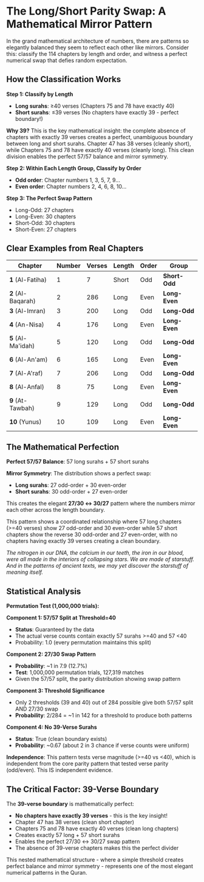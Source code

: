 # The Long/Short Parity Swap: A Mathematical Mirror Pattern

In the grand mathematical architecture of numbers, there are patterns so elegantly balanced they seem to reflect each other like mirrors. Consider this: classify the 114 chapters by length and order, and witness a perfect numerical swap that defies random expectation.

## How the Classification Works

**Step 1: Classify by Length**

- **Long surahs**: ≥40 verses (Chapters 75 and 78 have exactly 40)
- **Short surahs**: ≤39 verses (No chapters have exactly 39 - perfect boundary!)

**Why 39?** This is the key mathematical insight: the complete absence of chapters with exactly 39 verses creates a perfect, unambiguous boundary between long and short surahs. Chapter 47 has 38 verses (cleanly short), while Chapters 75 and 78 have exactly 40 verses (cleanly long). This clean division enables the perfect 57/57 balance and mirror symmetry.

**Step 2: Within Each Length Group, Classify by Order**

- **Odd order**: Chapter numbers 1, 3, 5, 7, 9...
- **Even order**: Chapter numbers 2, 4, 6, 8, 10...

**Step 3: The Perfect Swap Pattern**

- Long-Odd: 27 chapters
- Long-Even: 30 chapters
- Short-Odd: 30 chapters
- Short-Even: 27 chapters

## Clear Examples from Real Chapters

| Chapter            | Number | Verses | Length | Order | Group         |
| ------------------ | ------ | ------ | ------ | ----- | ------------- |
| **1** (Al-Fatiha)  | 1      | 7      | Short  | Odd   | **Short-Odd** |
| **2** (Al-Baqarah) | 2      | 286    | Long   | Even  | **Long-Even** |
| **3** (Al-Imran)   | 3      | 200    | Long   | Odd   | **Long-Odd**  |
| **4** (An-Nisa)    | 4      | 176    | Long   | Even  | **Long-Even** |
| **5** (Al-Ma'idah) | 5      | 120    | Long   | Odd   | **Long-Odd**  |
| **6** (Al-An'am)   | 6      | 165    | Long   | Even  | **Long-Even** |
| **7** (Al-A'raf)   | 7      | 206    | Long   | Odd   | **Long-Odd**  |
| **8** (Al-Anfal)   | 8      | 75     | Long   | Even  | **Long-Even** |
| **9** (At-Tawbah)  | 9      | 129    | Long   | Odd   | **Long-Odd**  |
| **10** (Yunus)     | 10     | 109    | Long   | Even  | **Long-Even** |

## The Mathematical Perfection

**Perfect 57/57 Balance**: 57 long surahs + 57 short surahs

**Mirror Symmetry**: The distribution shows a perfect swap:

- **Long surahs**: 27 odd-order + 30 even-order
- **Short surahs**: 30 odd-order + 27 even-order

This creates the elegant **27/30 ↔ 30/27** pattern where the numbers mirror each other across the length boundary.

This pattern shows a coordinated relationship where 57 long chapters (>=40 verses) show 27 odd-order and 30 even-order while 57 short chapters show the reverse 30 odd-order and 27 even-order, with no chapters having exactly 39 verses creating a clean boundary.

_The nitrogen in our DNA, the calcium in our teeth, the iron in our blood, were all made in the interiors of collapsing stars. We are made of starstuff. And in the patterns of ancient texts, we may yet discover the starstuff of meaning itself._

## Statistical Analysis

**Permutation Test (1,000,000 trials):**

**Component 1: 57/57 Split at Threshold=40**

- **Status**: Guaranteed by the data
- The actual verse counts contain exactly 57 surahs >=40 and 57 <40
- Probability: 1.0 (every permutation maintains this split)

**Component 2: 27/30 Swap Pattern**

- **Probability**: ~1 in 7.9 (12.7%)
- **Test**: 1,000,000 permutation trials, 127,319 matches
- Given the 57/57 split, the parity distribution showing swap pattern

**Component 3: Threshold Significance**

- Only 2 thresholds (39 and 40) out of 284 possible give both 57/57 split AND 27/30 swap
- **Probability**: 2/284 = ~1 in 142 for a threshold to produce both patterns

**Component 4: No 39-Verse Surahs**

- **Status**: True (clean boundary exists)
- **Probability**: ~0.67 (about 2 in 3 chance if verse counts were uniform)

**Independence**: This pattern tests verse magnitude (>=40 vs <40), which is independent from the core parity pattern that tested verse parity (odd/even). This IS independent evidence.

## The Critical Factor: 39-Verse Boundary

The **39-verse boundary** is mathematically perfect:

- **No chapters have exactly 39 verses** - this is the key insight!
- Chapter 47 has 38 verses (clean short chapter)
- Chapters 75 and 78 have exactly 40 verses (clean long chapters)
- Creates exactly 57 long + 57 short surahs
- Enables the perfect 27/30 ↔ 30/27 swap pattern
- The absence of 39-verse chapters makes this the perfect divider

This nested mathematical structure - where a simple threshold creates perfect balance and mirror symmetry - represents one of the most elegant numerical patterns in the Quran.
